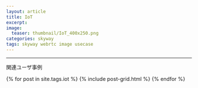 ```yaml
---
layout: article
title: IoT
excerpt: 
image:
  teaser: thumbnail/IoT_400x250.png
categories: skyway
tags: skyway webrtc image usecase
---
```



<hr>

関連ユーザ事例

<div class="tiles">
{% for post in site.tags.iot %}
  {% include post-grid.html %}
{% endfor %}
</div><!-- /.tiles -->

